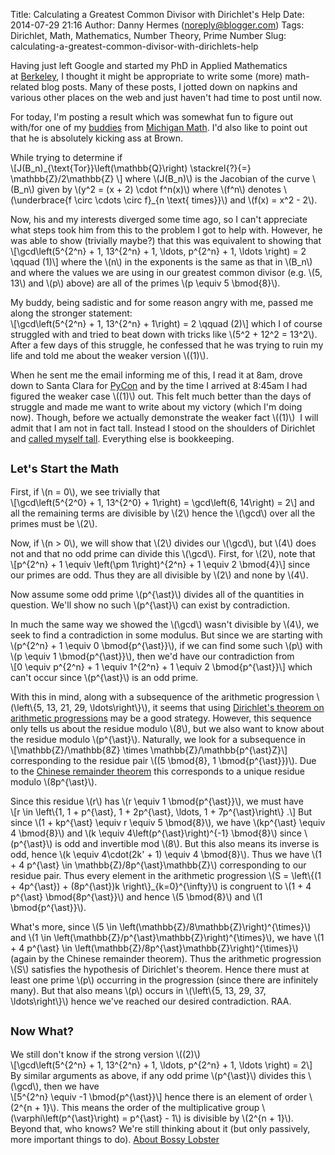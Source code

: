 Title: Calculating a Greatest Common Divisor with Dirichlet's Help
Date: 2014-07-29 21:16
Author: Danny Hermes (noreply@blogger.com)
Tags: Dirichlet, Math, Mathematics, Number Theory, Prime Number
Slug: calculating-a-greatest-common-divisor-with-dirichlets-help

Having just left Google and started my PhD in Applied Mathematics
at [Berkeley](http://math.berkeley.edu/), I thought it might be
appropriate to write some (more) math-related blog posts. Many of these
posts, I jotted down on napkins and various other places on the web and
just haven't had time to post until now.  
  
For today, I'm posting a result which was somewhat fun to figure out
with/for one of
my [buddies](https://picasaweb.google.com/101796704659729637490/WhereHasYourMathTShirtBeen#5802889644579484306) from
[Michigan Math](http://www.lsa.umich.edu/math/). I'd also like to point
out that he is absolutely kicking ass at Brown.  
  
While trying to determine if  
\\[J(B\_n)\_{\\text{Tor}}\\left(\\mathbb{Q}\\right) \\stackrel{?}{=}
\\mathbb{Z}/2\\mathbb{Z} \\] where \\(J(B\_n)\\) is the Jacobian of the
curve \\(B\_n\\) given by \\(y\^2 = (x + 2) \\cdot f\^n(x)\\) where
\\(f\^n\\) denotes \\(\\underbrace{f \\circ \\cdots \\circ f}\_{n
\\text{ times}}\\) and \\(f(x) = x\^2 - 2\\).  
  
Now, his and my interests diverged some time ago, so I can't appreciate
what steps took him from this to the problem I got to help with.
However, he was able to show (trivially maybe?) that this was equivalent
to showing that  
\\[\\gcd\\left(5\^{2\^n} + 1, 13\^{2\^n} + 1, \\ldots, p\^{2\^n} + 1,
\\ldots \\right) = 2 \\qquad (1)\\] where the \\(n\\) in the exponents
is the same as that in \\(B\_n\\) and where the values we are using in
our greatest common divisor (e.g. \\(5, 13\\) and \\(p\\) above) are all
of the primes \\(p \\equiv 5 \\bmod{8}\\).  
  
My buddy, being sadistic and for some reason angry with me, passed me
along the stronger statement:  
\\[\\gcd\\left(5\^{2\^n} + 1, 13\^{2\^n} + 1\\right) = 2 \\qquad (2)\\]
which I of course struggled with and tried to beat down with tricks like
\\(5\^2 + 12\^2 = 13\^2\\). After a few days of this struggle, he
confessed that he was trying to ruin my life and told me about the
weaker version \\((1)\\).  
  
When he sent me the email informing me of this, I read it at 8am, drove
down to Santa Clara for [PyCon](https://us.pycon.org/2013/) and by the
time I arrived at 8:45am I had figured the weaker case \\((1)\\) out.
This felt much better than the days of struggle and made me want to
write about my victory (which I'm doing now). Though, before we actually
demonstrate the weaker fact \\((1)\\)  I will admit that I am not in
fact tall. Instead I stood on the shoulders of Dirichlet and [called
myself tall](http://www.youtube.com/watch?v=A6f-6l0W-0o#t=35s).
Everything else is bookkeeping.  

<span style="font-size: large;">Let's Start the Math</span>
-----------------------------------------------------------

First, if \\(n = 0\\), we see trivially that  
\\[\\gcd\\left(5\^{2\^0} + 1, 13\^{2\^0} + 1\\right) = \\gcd\\left(6,
14\\right) = 2\\] and all the remaining terms are divisible by \\(2\\)
hence the \\(\\gcd\\) over all the primes must be \\(2\\).  
  
Now, if \\(n \> 0\\), we will show that \\(2\\) divides our \\(\\gcd\\),
but \\(4\\) does not and that no odd prime can divide this \\(\\gcd\\).
First, for \\(2\\), note that  
\\[p\^{2\^n} + 1 \\equiv \\left(\\pm 1\\right)\^{2\^n} + 1 \\equiv 2
\\bmod{4}\\] since our primes are odd. Thus they are all divisible by
\\(2\\) and none by \\(4\\).  
  
Now assume some odd prime \\(p\^{\\ast}\\) divides all of the quantities
in question. We'll show no such \\(p\^{\\ast}\\) can exist by
contradiction.  
  
In much the same way we showed the \\(\\gcd\\) wasn't divisible by
\\(4\\), we seek to find a contradiction in some modulus. But since we
are starting with \\(p\^{2\^n} + 1 \\equiv 0 \\bmod{p\^{\\ast}}\\), if
we can find some such \\(p\\) with \\(p \\equiv 1 \\bmod{p\^{\\ast}}\\),
then we'd have our contradiction from  
\\[0 \\equiv p\^{2\^n} + 1 \\equiv 1\^{2\^n} + 1 \\equiv 2
\\bmod{p\^{\\ast}}\\] which can't occur since \\(p\^{\\ast}\\) is an odd
prime.  
  
With this in mind, along with a subsequence of the arithmetic
progression \\(\\left\\{5, 13, 21, 29, \\ldots\\right\\}\\), it seems
that using [Dirichlet's theorem on arithmetic
progressions](http://en.wikipedia.org/wiki/Dirichlet's_theorem_on_arithmetic_progressions) may
be a good strategy. However, this sequence only tells us about the
residue modulo \\(8\\), but we also want to know about the residue
modulo \\(p\^{\\ast}\\). Naturally, we look for a subsequence in  
\\[\\mathbb{Z}/\\mathbb{8Z} \\times \\mathbb{Z}/\\mathbb{p\^{\\ast}Z}\\]
corresponding to the residue pair \\((5 \\bmod{8}, 1
\\bmod{p\^{\\ast}})\\). Due to the [Chinese remainder
theorem](http://en.wikipedia.org/wiki/Chinese_remainder_theorem) this
corresponds to a unique residue modulo \\(8p\^{\\ast}\\).  
  
Since this residue \\(r\\) has \\(r \\equiv 1 \\bmod{p\^{\\ast}}\\), we
must have  
\\[r \\in \\left\\{1, 1 + p\^{\\ast}, 1 + 2p\^{\\ast}, \\ldots, 1 +
7p\^{\\ast}\\right\\} .\\] But since \\(1 + kp\^{\\ast} \\equiv r
\\equiv 5 \\bmod{8}\\), we have \\(kp\^{\\ast} \\equiv 4 \\bmod{8}\\)
and \\(k \\equiv 4\\left(p\^{\\ast}\\right)\^{-1} \\bmod{8}\\) since
\\(p\^{\\ast}\\) is odd and invertible mod \\(8\\). But this also means
its inverse is odd, hence \\(k \\equiv 4\\cdot(2k' + 1) \\equiv 4
\\bmod{8}\\). Thus we have \\(1 + 4 p\^{\\ast} \\in
\\mathbb{Z}/8p\^{\\ast}\\mathbb{Z}\\) corresponding to our residue
pair. Thus every element in the arithmetic progression \\(S =
\\left\\{(1 + 4p\^{\\ast}) + (8p\^{\\ast})k
\\right\\}\_{k=0}\^{\\infty}\\) is congruent to \\(1 + 4 p\^{\\ast}
\\bmod{8p\^{\\ast}}\\) and hence \\(5 \\bmod{8}\\) and \\(1
\\bmod{p\^{\\ast}}\\).  
  
What's more, since \\(5 \\in
\\left(\\mathbb{Z}/8\\mathbb{Z}\\right)\^{\\times}\\) and \\(1 \\in
\\left(\\mathbb{Z}/p\^{\\ast}\\mathbb{Z}\\right)\^{\\times}\\), we have
\\(1 + 4 p\^{\\ast} \\in
\\left(\\mathbb{Z}/8p\^{\\ast}\\mathbb{Z}\\right)\^{\\times}\\) (again
by the Chinese remainder theorem). Thus the arithmetic progression
\\(S\\) satisfies the hypothesis of Dirichlet's theorem. Hence there
must at least one prime \\(p\\) occurring in the progression (since
there are infinitely many). But that also means \\(p\\) occurs in
\\(\\left\\{5, 13, 29, 37, \\ldots\\right\\}\\) hence we've reached our
desired contradiction. RAA.  

<span style="font-size: large;">Now What?</span>
------------------------------------------------

We still don't know if the strong version \\((2)\\)  
\\[\\gcd\\left(5\^{2\^n} + 1, 13\^{2\^n} + 1, \\ldots, p\^{2\^n} + 1,
\\ldots \\right) = 2\\] By similar arguments as above, if any odd prime
\\(p\^{\\ast}\\) divides this \\(\\gcd\\), then we have  
\\[5\^{2\^n} \\equiv -1 \\bmod{p\^{\\ast}}\\] hence there is an element
of order \\(2\^{n + 1}\\). This means the order of the multiplicative
group \\(\\varphi\\left(p\^{\\ast}\\right) = p\^{\\ast} - 1\\) is
divisible by \\(2\^{n + 1}\\). Beyond that, who knows? We're still
thinking about it (but only passively, more important things to do).
[About Bossy Lobster](https://profiles.google.com/114760865724135687241)

</p>

